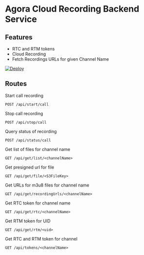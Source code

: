 # Agora Cloud Recording Backend Service

## Features
* RTC and RTM tokens
* Cloud Recording
* Fetch Recordings URLs for given Channel Name


[![Deploy](https://www.herokucdn.com/deploy/button.svg)](https://dashboard.heroku.com/new?template=https://github.com/AgoraIO-Community/Cloud-Recording-Golang/tree/main)

## Routes
Start call recording

`POST /api/start/call`

Stop call recording

`POST /api/stop/call`

Query status of recording

`POST /api/status/call `

Get list of files for channel name

`GET /api/get/list/<channelName>`

Get presigned url for file

`GET /api/get/file/<S3FileKey>`

Get URLs for m3u8 files for channel name

`GET /api/get/recordingUrls/<channelName>`

Get RTC token for channel name

`GET /api/get/rtc/<channelName>`

Get RTM token for UID

`GET /api/get/rtm/<uid>`

Get RTC and RTM token for channel

`GET /api/tokens/<channelName>`
